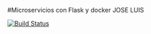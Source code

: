  #Microservicios con Flask y docker JOSE LUIS

 [![Build Status](https://travis-ci.com/joseluis0011/project_as.svg?branch=master)](https://travis-ci.com/joseluis0011/project_as)